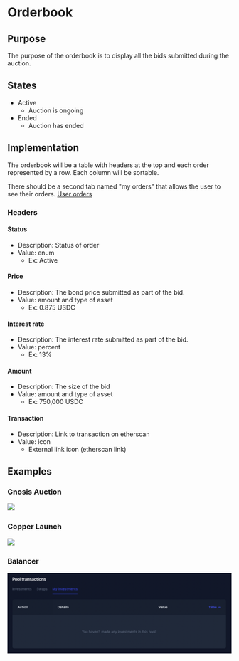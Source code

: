 # Orderbook

## Purpose

The purpose of the orderbook is to display all the bids submitted during the auction.

## States

- Active
  - Auction is ongoing
- Ended
  - Auction has ended

## Implementation

The orderbook will be a table with headers at the top and each order represented by a row. Each column will be sortable.

There should be a second tab named "my orders" that allows the user to see their orders. [User orders](user_orders.md)

### Headers

#### Status

- Description: Status of order
- Value: enum
  - Ex: Active

#### Price

- Description: The bond price submitted as part of the bid.
- Value: amount and type of asset
  - Ex: 0.875 USDC

#### Interest rate

- Description: The interest rate submitted as part of the bid.
- Value: percent
  - Ex: 13%

#### Amount

- Description: The size of the bid
- Value: amount and type of asset
  - Ex: 750,000 USDC

#### Transaction

- Description: Link to transaction on etherscan
- Value: icon
  - External link icon (etherscan link)

## Examples

### Gnosis Auction

![](../../../../assets/gnosis/order_book.png)

### Copper Launch

![](../../../../assets/copper/order_book.png)

### Balancer

![](../../../../assets/balancer/my_investments.png)
